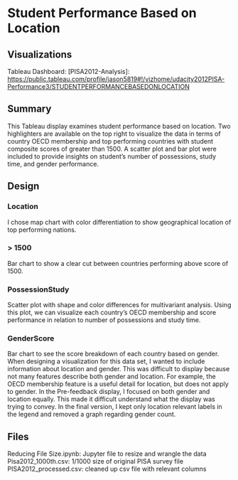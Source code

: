 # Student Performance Based on Location

## Visualizations
Tableau Dashboard: [PISA2012-Analysis]: https://public.tableau.com/profile/jason5819#!/vizhome/udacity2012PISA-Performance3/STUDENTPERFORMANCEBASEDONLOCATION

## Summary
This Tableau display examines student performance based on location. Two highlighters are available on the top right to visualize the data in terms of country OECD membership and top performing countries with student composite scores of greater than 1500. A scatter plot and bar plot were included to provide insights on student’s number of possessions, study time, and gender performance.

## Design
### Location
I chose map chart with color differentiation to show geographical location of top performing nations.
### > 1500
Bar chart to show a clear cut between countries performing above score of 1500.
### PossessionStudy
Scatter plot with shape and color differences for multivariant analysis. Using this plot, we can visualize each country’s OECD membership and score performance in relation to number of possessions and study time.
### GenderScore
Bar chart to see the score breakdown of each country based on gender. 
<br>
When designing a visualization for this data set, I wanted to include information about location and gender. This was difficult to display because not many features describe both gender and location. For example, the OECD membership feature is a useful detail for location, but does not apply to gender. In the Pre-feedback display, I focused on both gender and location equally. This made it difficult understand what the display was trying to convey. In the final version, I kept only location relevant labels in the legend and removed a graph regarding gender count.

## Files
Reducing File Size.ipynb: Jupyter file to resize and wrangle the data <br>
Pisa2012_1000th.csv: 1/1000 size of original PISA survey file <br>
PISA2012_processed.csv: cleaned up csv file with relevant columns
